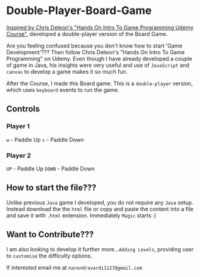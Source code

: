 # Double-Player-Board-Game
[Inspired by Chris Deleon's "Hands On Intro To Game Programming Udemy Course"](https://www.udemy.com/code-your-first-game/learn/), developed a double-player version of the Board Game.

Are you feeling confused because you don't know how to start 'Game Development'??? Then follow Chris Deleon's "Hands On Intro To Game Programming" on Udemy. Even though I have already developed a couple of game in Java, his insights were very useful and use of `JavaScript` and `canvas` to develop a game makes it so much fun.

After the Course, I made this Board game. This is a `double-player` version, which uses `keyboard` events to run the game.

## Controls 
### Player 1
`w` - Paddle Up
`s` - Paddle Down

### Player 2
`UP` - Paddle Up
`DOWN` - Paddle Down

## How to start the file???
Unlike previous `Java` game I developed, you do not require any `Java` setup. Instead download the the `html` file or copy and paste the content into a file and save it with `.html` extension. Immediately `Magic` starts :)

## Want to Contribute???
I am also looking to develop it further more...`Adding Levels`, providing user to `customise` the difficulty options.

If interested email me at `narendravardi1127@gmail.com`
